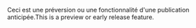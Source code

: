 <span data-ttu-id="1200c-101">Ceci est une préversion ou une fonctionnalité d'une publication anticipée.</span><span class="sxs-lookup"><span data-stu-id="1200c-101">This is a preview or early release feature.</span></span>